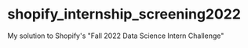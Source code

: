 # shopify_internship_screening2022
My solution to Shopify's "Fall 2022 Data Science Intern Challenge"
